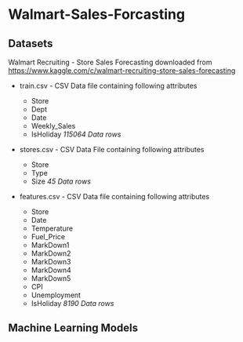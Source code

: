 # Walmart-Sales-Forcasting

## Datasets
Walmart Recruiting - Store Sales Forecasting downloaded from https://www.kaggle.com/c/walmart-recruiting-store-sales-forecasting

- train.csv - CSV Data file containing following attributes
  - Store
  - Dept
  - Date
  - Weekly_Sales
  - IsHoliday
*115064 Data rows*

- stores.csv - CSV Data File containing following attributes
  - Store
  - Type
  - Size
*45 Data rows*

- features.csv - CSV Data file containing following attributes
  - Store
  - Date
  - Temperature
  - Fuel_Price
  - MarkDown1
  - MarkDown2
  - MarkDown3
  - MarkDown4
  - MarkDown5
  - CPI
  - Unemployment
  - IsHoliday
*8190 Data rows*


## Machine Learning Models
